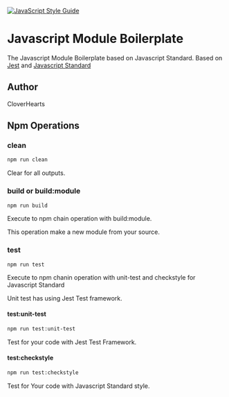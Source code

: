 [![JavaScript Style Guide](https://cdn.rawgit.com/standard/standard/master/badge.svg)](https://github.com/standard/standard)

# Javascript Module Boilerplate
The Javascript Module Boilerplate based on Javascript Standard.
Based on [Jest](https://jestjs.io) and [Javascript Standard](https://standardjs.com/)

## Author
CloverHearts

## Npm Operations
### clean
```bash
npm run clean
```
Clear for all outputs.

### build or build:module
```bash
npm run build
```
Execute to npm chain operation with build:module.

This operation make a new module from your source.

### test
```base
npm run test
```
Execute to npm chanin operation with unit-test and checkstyle for Javascript Standard

Unit test has using Jest Test framework.

#### test:unit-test
```bash
npm run test:unit-test
```
Test for your code with Jest Test Framework.

#### test:checkstyle
```bash
npm run test:checkstyle
```
Test for Your code with Javascript Standard style.

